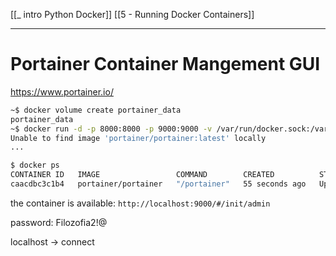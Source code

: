 [[_ intro Python Docker]]
[[5 - Running Docker Containers]]

---

# Portainer Container Mangement GUI

https://www.portainer.io/

```bash
~$ docker volume create portainer_data
portainer_data
~$ docker run -d -p 8000:8000 -p 9000:9000 -v /var/run/docker.sock:/var/run/docker.sock -v portainer_data:/data portainer/portainer
Unable to find image 'portainer/portainer:latest' locally
...

$ docker ps
CONTAINER ID   IMAGE                 COMMAND        CREATED          STATUS          PORTS                                                                                  NAMES
caacdbc3c1b4   portainer/portainer   "/portainer"   55 seconds ago   Up 54 seconds   0.0.0.0:8000->8000/tcp, :::8000->8000/tcp, 0.0.0.0:9000->9000/tcp, :::9000->9000/tcp   busy_mclean


```

the container is available: `http://localhost:9000/#/init/admin`

password: Filozofia2!@

localhost -> connect

